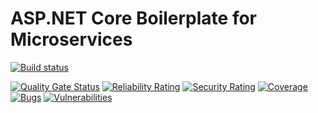 # ASP.NET Core Boilerplate for Microservices

[![Build status](https://ci.appveyor.com/api/projects/status/c34fiwiok4m1rwse?svg=true)](https://ci.appveyor.com/project/juanroman/microservices-boilerplate)

[![Quality Gate Status](https://sonarcloud.io/api/project_badges/measure?project=juanroman_microservices-boilerplate&metric=alert_status)](https://sonarcloud.io/dashboard?id=juanroman_microservices-boilerplate)
[![Reliability Rating](https://sonarcloud.io/api/project_badges/measure?project=juanroman_microservices-boilerplate&metric=reliability_rating)](https://sonarcloud.io/dashboard?id=juanroman_microservices-boilerplate)
[![Security Rating](https://sonarcloud.io/api/project_badges/measure?project=juanroman_microservices-boilerplate&metric=security_rating)](https://sonarcloud.io/dashboard?id=juanroman_microservices-boilerplate)
[![Coverage](https://sonarcloud.io/api/project_badges/measure?project=juanroman_microservices-boilerplate&metric=coverage)](https://sonarcloud.io/dashboard?id=juanroman_microservices-boilerplate)
[![Bugs](https://sonarcloud.io/api/project_badges/measure?project=juanroman_microservices-boilerplate&metric=bugs)](https://sonarcloud.io/dashboard?id=juanroman_microservices-boilerplate)
[![Vulnerabilities](https://sonarcloud.io/api/project_badges/measure?project=juanroman_microservices-boilerplate&metric=vulnerabilities)](https://sonarcloud.io/dashboard?id=juanroman_microservices-boilerplate)

